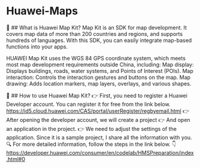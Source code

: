 # Huawei-Maps
📌 ## What is Huawei Map Kit?
Map Kit is an SDK for map development. It covers map data of more than 200 countries and regions, and supports hundreds of languages. With this SDK, you can easily integrate map-based functions into your apps.

HUAWEI Map Kit uses the WGS 84 GPS coordinate system, which meets most map development requirements outside China, including:
Map display: Displays buildings, roads, water systems, and Points of Interest (POIs).
Map interaction: Controls the interaction gestures and buttons on the map.
Map drawing: Adds location markers, map layers, overlays, and various shapes. <br>

📌 ## How to use Huawei Map Kit?
👉 First, you need to register a Huawei Developer account. You can register it for free from the link below.
https://id5.cloud.huawei.com/CAS/portal/userRegister/regbyemail.html
👉 After opening the developer account, we will create a project
👉 And open an application in the project.
👉 We need to adjust the settings of the application. Since it is a sample project, I share all the information with you.
:mag: For more detailed information, follow the steps in the link below. :point_down:
https://developer.huawei.com/consumer/en/codelab/HMSPreparation/index.html#0
